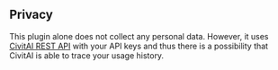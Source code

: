 ## Privacy

This plugin alone does not collect any personal data.
However, it uses [CivitAI REST API](https://developer.civitai.com/docs/category/api) with your API keys and thus there is a possibility that CivitAI is able to trace your usage history.